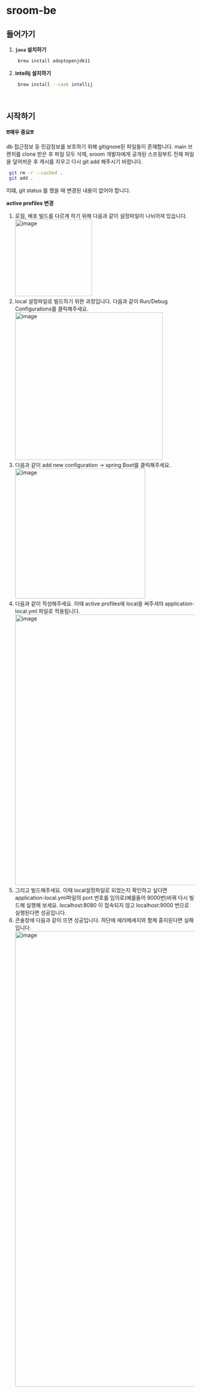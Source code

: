 # sroom-be

## 들어가기

1. **`java` 설치하기**

   ```bash
    brew install adoptopenjdk11
    ```

2. **intellij 설치하기**
   ```bash
    brew install --cask intellij
    ```

<br>

## 시작하기

**❗️❗️매우 중요❗️❗️**

db 접근정보 등 민감정보를 보호하기 위해 gitignore된 파일들이 존재합니다. main 브랜치를 clone 받은 후 파일 모두 삭제, sroom 개발자에게 공개된 스프링부트 전체 파일을 덮어씌운 후 캐시를 지우고 다시 git add 해주시기 바랍니다.
  ```bash
   git rm -r --cached .
   git add .
   ```
이떄, git status 를 했을 때 변경된 내용이 없어야 합니다.
<br>

**active profiles 변경**

1. 로컬, 배포 빌드를 다르게 하기 위해 다음과 같이 설정파일이 나뉘어져 있습니다.<br>
   <img width="205" alt="image" src="https://github.com/4m9d/sroom-be/assets/96522218/5b92fbac-a2af-4614-8752-d62700504c00">
2. local 설정파일로 빌드하기 위한 과정입니다. 다음과 같이 Run/Debug Configurations를 클릭해주세요. <br>
   <img width="394" alt="image" src="https://github.com/4m9d/sroom-be/assets/96522218/1c6dae1a-365a-46bb-a063-bafc4a69f5bf">
3. 다음과 같이 add new configuration -> spring Boot를 클릭해주세요. <br>
   <img width="347" alt="image" src="https://github.com/4m9d/sroom-be/assets/96522218/7b09906d-d2ff-4f91-804d-d1713c9a7c07">
4. 다음과 같이 작성해주세요. 이때 active profiles에 local을 써주셔야 application-local.yml 파일로 적용됩니다.
   <img width="722" alt="image" src="https://github.com/4m9d/sroom-be/assets/96522218/e77dc25c-effa-481b-8397-2c2fed2201a3">
5. 그리고 빌드해주세요. 이때 local설정파일로 되었는지 확인하고 싶다면 application-local.yml파일의 port 번호를 임의로(예를들어 9000번)바꿔 다시 빌드해 실행해 보세요. localhost:8080 이 접속되지 않고 localhost:9000 번으로 실행된다면 성공입니다.
6. 콘솔창에 다음과 같이 뜨면 성공입니다. 하단에 에러메세지와 함께 중지된다면 실패입니다.
   <img width="1216" alt="image" src="https://github.com/4m9d/sroom-be/assets/96522218/ff8029bb-578b-47d1-bf92-91c18e7e3892">


